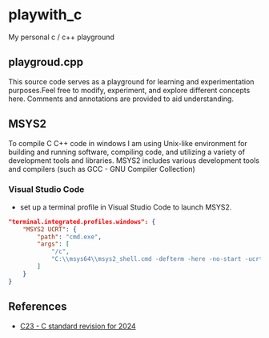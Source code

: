 # playwith_c
My personal c / c++ playground

## playgroud.cpp 

 This source code serves as a playground for learning and experimentation purposes.Feel free to modify, experiment, and explore different concepts here. 
 Comments and annotations are provided to aid understanding.

## MSYS2

To compile C C++ code in windows I am using Unix-like environment for building and running software, compiling code, and utilizing a variety of development tools and libraries. MSYS2 includes various development tools and compilers (such as GCC - GNU Compiler Collection)

### Visual Studio Code

* set up a terminal profile in Visual Studio Code to launch MSYS2.

```json
"terminal.integrated.profiles.windows": {
    "MSYS2 UCRT": {
        "path": "cmd.exe",
        "args": [
            "/c",
            "C:\\msys64\\msys2_shell.cmd -defterm -here -no-start -ucrt64"
        ]
    }
}
```

## References
* [C23 - C standard revision for 2024](https://en.wikipedia.org/wiki/C23_(C_standard_revision))
